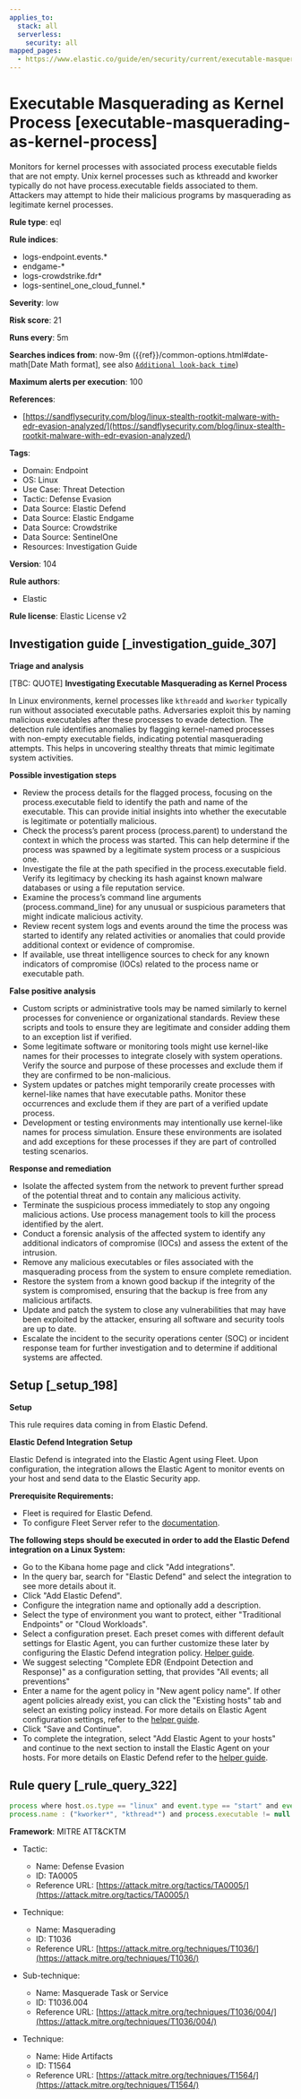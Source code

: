 ```yaml
---
applies_to:
  stack: all
  serverless:
    security: all
mapped_pages:
  - https://www.elastic.co/guide/en/security/current/executable-masquerading-as-kernel-process.html
---
```


# Executable Masquerading as Kernel Process [executable-masquerading-as-kernel-process]

Monitors for kernel processes with associated process executable fields that are not empty. Unix kernel processes such as kthreadd and kworker typically do not have process.executable fields associated to them. Attackers may attempt to hide their malicious programs by masquerading as legitimate kernel processes.

**Rule type**: eql

**Rule indices**:

* logs-endpoint.events.*
* endgame-*
* logs-crowdstrike.fdr*
* logs-sentinel_one_cloud_funnel.*

**Severity**: low

**Risk score**: 21

**Runs every**: 5m

**Searches indices from**: now-9m ({{ref}}/common-options.html#date-math[Date Math format], see also [`Additional look-back time`](docs-content://solutions/security/detect-and-alert/create-detection-rule.md#rule-schedule))

**Maximum alerts per execution**: 100

**References**:

* [https://sandflysecurity.com/blog/linux-stealth-rootkit-malware-with-edr-evasion-analyzed/](https://sandflysecurity.com/blog/linux-stealth-rootkit-malware-with-edr-evasion-analyzed/)

**Tags**:

* Domain: Endpoint
* OS: Linux
* Use Case: Threat Detection
* Tactic: Defense Evasion
* Data Source: Elastic Defend
* Data Source: Elastic Endgame
* Data Source: Crowdstrike
* Data Source: SentinelOne
* Resources: Investigation Guide

**Version**: 104

**Rule authors**:

* Elastic

**Rule license**: Elastic License v2

## Investigation guide [_investigation_guide_307]

**Triage and analysis**

[TBC: QUOTE]
**Investigating Executable Masquerading as Kernel Process**

In Linux environments, kernel processes like `kthreadd` and `kworker` typically run without associated executable paths. Adversaries exploit this by naming malicious executables after these processes to evade detection. The detection rule identifies anomalies by flagging kernel-named processes with non-empty executable fields, indicating potential masquerading attempts. This helps in uncovering stealthy threats that mimic legitimate system activities.

**Possible investigation steps**

* Review the process details for the flagged process, focusing on the process.executable field to identify the path and name of the executable. This can provide initial insights into whether the executable is legitimate or potentially malicious.
* Check the process’s parent process (process.parent) to understand the context in which the process was started. This can help determine if the process was spawned by a legitimate system process or a suspicious one.
* Investigate the file at the path specified in the process.executable field. Verify its legitimacy by checking its hash against known malware databases or using a file reputation service.
* Examine the process’s command line arguments (process.command_line) for any unusual or suspicious parameters that might indicate malicious activity.
* Review recent system logs and events around the time the process was started to identify any related activities or anomalies that could provide additional context or evidence of compromise.
* If available, use threat intelligence sources to check for any known indicators of compromise (IOCs) related to the process name or executable path.

**False positive analysis**

* Custom scripts or administrative tools may be named similarly to kernel processes for convenience or organizational standards. Review these scripts and tools to ensure they are legitimate and consider adding them to an exception list if verified.
* Some legitimate software or monitoring tools might use kernel-like names for their processes to integrate closely with system operations. Verify the source and purpose of these processes and exclude them if they are confirmed to be non-malicious.
* System updates or patches might temporarily create processes with kernel-like names that have executable paths. Monitor these occurrences and exclude them if they are part of a verified update process.
* Development or testing environments may intentionally use kernel-like names for process simulation. Ensure these environments are isolated and add exceptions for these processes if they are part of controlled testing scenarios.

**Response and remediation**

* Isolate the affected system from the network to prevent further spread of the potential threat and to contain any malicious activity.
* Terminate the suspicious process immediately to stop any ongoing malicious actions. Use process management tools to kill the process identified by the alert.
* Conduct a forensic analysis of the affected system to identify any additional indicators of compromise (IOCs) and assess the extent of the intrusion.
* Remove any malicious executables or files associated with the masquerading process from the system to ensure complete remediation.
* Restore the system from a known good backup if the integrity of the system is compromised, ensuring that the backup is free from any malicious artifacts.
* Update and patch the system to close any vulnerabilities that may have been exploited by the attacker, ensuring all software and security tools are up to date.
* Escalate the incident to the security operations center (SOC) or incident response team for further investigation and to determine if additional systems are affected.


## Setup [_setup_198]

**Setup**

This rule requires data coming in from Elastic Defend.

**Elastic Defend Integration Setup**

Elastic Defend is integrated into the Elastic Agent using Fleet. Upon configuration, the integration allows the Elastic Agent to monitor events on your host and send data to the Elastic Security app.

**Prerequisite Requirements:**

* Fleet is required for Elastic Defend.
* To configure Fleet Server refer to the [documentation](docs-content://reference/ingestion-tools/fleet/fleet-server.md).

**The following steps should be executed in order to add the Elastic Defend integration on a Linux System:**

* Go to the Kibana home page and click "Add integrations".
* In the query bar, search for "Elastic Defend" and select the integration to see more details about it.
* Click "Add Elastic Defend".
* Configure the integration name and optionally add a description.
* Select the type of environment you want to protect, either "Traditional Endpoints" or "Cloud Workloads".
* Select a configuration preset. Each preset comes with different default settings for Elastic Agent, you can further customize these later by configuring the Elastic Defend integration policy. [Helper guide](docs-content://solutions/security/configure-elastic-defend/configure-an-integration-policy-for-elastic-defend.md).
* We suggest selecting "Complete EDR (Endpoint Detection and Response)" as a configuration setting, that provides "All events; all preventions"
* Enter a name for the agent policy in "New agent policy name". If other agent policies already exist, you can click the "Existing hosts" tab and select an existing policy instead. For more details on Elastic Agent configuration settings, refer to the [helper guide](docs-content://reference/ingestion-tools/fleet/agent-policy.md).
* Click "Save and Continue".
* To complete the integration, select "Add Elastic Agent to your hosts" and continue to the next section to install the Elastic Agent on your hosts. For more details on Elastic Defend refer to the [helper guide](docs-content://solutions/security/configure-elastic-defend/install-elastic-defend.md).


## Rule query [_rule_query_322]

```js
process where host.os.type == "linux" and event.type == "start" and event.action in ("exec", "exec_event", "start", "ProcessRollup2") and
process.name : ("kworker*", "kthread*") and process.executable != null
```

**Framework**: MITRE ATT&CKTM

* Tactic:

    * Name: Defense Evasion
    * ID: TA0005
    * Reference URL: [https://attack.mitre.org/tactics/TA0005/](https://attack.mitre.org/tactics/TA0005/)

* Technique:

    * Name: Masquerading
    * ID: T1036
    * Reference URL: [https://attack.mitre.org/techniques/T1036/](https://attack.mitre.org/techniques/T1036/)

* Sub-technique:

    * Name: Masquerade Task or Service
    * ID: T1036.004
    * Reference URL: [https://attack.mitre.org/techniques/T1036/004/](https://attack.mitre.org/techniques/T1036/004/)

* Technique:

    * Name: Hide Artifacts
    * ID: T1564
    * Reference URL: [https://attack.mitre.org/techniques/T1564/](https://attack.mitre.org/techniques/T1564/)



